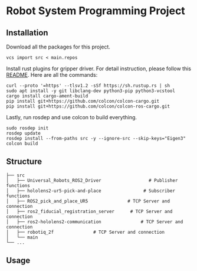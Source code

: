 # Robot System Programming Project

## Installation
Download all the packages for this project.
```
vcs import src < main.repos
```

Install rust plugins for gripper driver. For detail instruction, please follow this [README](https://github.com/yhdeng-ryan/robotiq_2f/blob/master/README.md).
Here are all the commands:
```
curl --proto '=https' --tlsv1.2 -sSf https://sh.rustup.rs | sh
sudo apt install -y git libclang-dev python3-pip python3-vcstool
cargo install cargo-ament-build
pip install git+https://github.com/colcon/colcon-cargo.git
pip install git+https://github.com/colcon/colcon-ros-cargo.git
```

Lastly, run rosdep and use colcon to build everything.
```
sudo rosdep init
rosdep update
rosdep install --from-paths src -y --ignore-src --skip-keys="Eigen3"
colcon build
```
## Structure

    ├── src
    │   ├── Universal_Robots_ROS2_Driver                  # Publisher functions
    │   ├── hololens2-ur5-pick-and-place                # Subscriber functions
    │   ├── ROS2_pick_and_place_UR5               # TCP Server and connection
    │   ├── ros2_fiducial_registration_server      # TCP Server and connection
    │   ├── ros2-hololens2-communication               # TCP Server and connection
    │   ├── robotiq_2f               # TCP Server and connection
    │   └── main
    └── ...

## Usage

